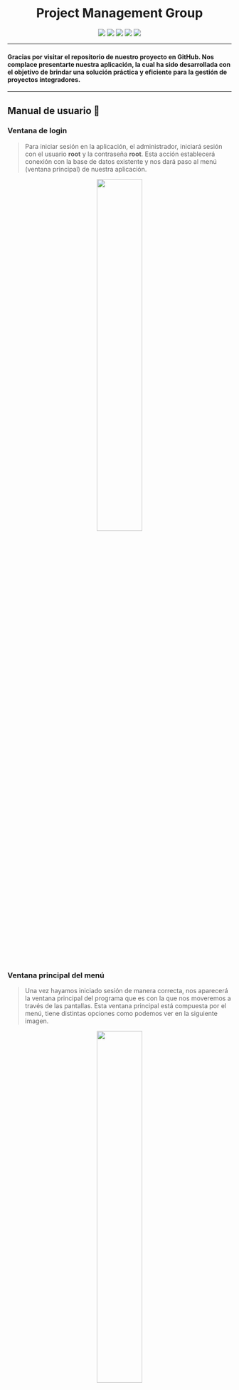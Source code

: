 # <h1 align="center">Project Management Group</h1>

<p align="center">
  <img src="https://img.shields.io/badge/version-1.0-green">
  <img src="https://img.shields.io/badge/test-✓-green">
  <img src="https://img.shields.io/badge/code-java-blueviolet">
  <img src="https://img.shields.io/badge/database-MySQL-informational">
  <img src="https://img.shields.io/badge/rating-⭐⭐⭐⭐⭐-blueviolet">
</p>

***

#### Gracias por visitar el repositorio de nuestro proyecto en GitHub. Nos complace presentarte nuestra aplicación, la cual ha sido desarrollada con el objetivo de brindar una solución práctica y eficiente para la gestión de proyectos integradores.

***

## Manual de usuario 📒

### **Ventana de login**

> Para iniciar sesión en la aplicación, el administrador, iniciará sesión con el usuario **root** y la contraseña **root**. Esta acción establecerá conexión con la base de datos existente y nos dará paso al menú (ventana principal) de nuestra aplicación.

<p align="center">
  <img src="Documentación%20Prog/imagenes/ventanaLogin.png" width="45%">
</p>

### **Ventana principal del menú**

> Una vez hayamos iniciado sesión de manera correcta, nos aparecerá la ventana principal del programa que es con la que nos moveremos a través de las pantallas. Esta ventana principal está compuesta por el menú, tiene distintas opciones como podemos ver en la siguiente imagen.

<p align="center">
  <img src="Documentación%20Prog/imagenes/ventanaPrincipal.png" width="45%">
</p>

***

Lo primero que nos encontramos sería las siguientes opciones para los proyectos integradores:
* dar de alta.
* dar de baja. 
* editar.
* consultar. 

_Para la parte del alta, una vez introduzcamos todos los datos, nos generará el código del proyecto automáticamente, que es el que nos valdrá para dar de baja, editar y consultarlo en un futuro._

### **Ventana de alta de proyectos integradores**

> Aquí asociaremos el nombre del grupo, la URL del proyecto, el curso, la nota, el año y el área al que corresponde el proyecto. Una vez finalizado, le daremos al botón de ALTA y nos aparecerá un mensaje de aviso como que se ha realizado correctamente. En caso contrario nos mostrará un mensaje de error.

<p align="center">
  <img src="Documentación%20Prog/imagenes/ventanaAltaPI.png" width="45%">
</p>

### **Ventana de baja de proyectos integradores**

> Para dar de baja un proyecto, solo nos bastaría con el código generado en el alta, lo introduciríamos y haríamos clic en el botón de borrar. En caso de que no nos acordemos del código del proyecto, en la parte inferior de la ventana, hay un botón de consulta que nos llevaría a la ventana de consulta de proyectos integradores.

<p align="center">
  <img src="Documentación%20Prog/imagenes/ventanaBajaPI.png" width="45%">
</p>

### **Ventana de edición de proyectos integradores**

> Como ya sabemos el código del proyecto integrador que vamos a querer editar, nos posicionamos donde pone introduce el código del proyecto, acto seguido le damos al botón de editar, y nos aparecerá los campos rellenados con los datos del PI asociados a ese código. Solo cambiaremos los datos que queramos y le damos a guardar, y ya se habrán efectuado los cambios correctamente.

<p align="center">
  <img src="Documentación%20Prog/imagenes/ventanaEdicionPI.png" width="45%">
</p>

### **Ventana de consulta de proyectos integradores**

> Se podrá filtrar por áreas y nos mostrará todos los proyectos existentes, una vez hayamos terminado, le daremos al botón atrás que nos llevará a la ventana principal del menú. Este botón está implementado en todas las ventanas disponibles.

<p align="center">
  <img src="Documentación%20Prog/imagenes/ventanaConsultaPI.png" width="45%">
</p>

***

Ahora pasamos a la parte que engloba a los alumnos de la base de datos, con las siguientes opciones:
* dar de alta.
* dar de baja. 
* editar.
* consultar. 

_Son prácticamente iguales a las anteriores mencionadas con mínimas diferencias._

### **Ventana de alta de alumnos**

> Podemos ver que ahora hay que introducir también el número de expediente y el código del proyecto. Como pasaba en la anterior de alta de PI, ahora una vez demos de alta al alumno, nos generará un código alfanumérico de 6 cifras asociado al alumno.

<p align="center">
  <img src="Documentación%20Prog/imagenes/ventanaAlumnosAlta.png" width="45%">
</p>

### **Ventana de baja de alumnos**

> Se borran introduciendo el código del alumno generado dándole al botón de borrar. Si se ha borrado correctamente nos aparecerá un mensaje de aviso, y sino, un mensaje de error. También existe un botón por si no nos acordamos del alumno, ir directamente a la consulta de todos los alumnos existentes en la base de datos.

<p align="center">
  <img src="Documentación%20Prog/imagenes/ventanaALumnosBaja.png" width="45%">
</p>

### **Ventana de edición de alumnos**

> Funcionan de la misma manera que en la parte de proyectos integradores. Introducimos el código del alumno y se nos rellenará los datos de dicho alumno para poder modificarlos a nuestro gusto. Una vez introducido el código, dicha etiqueta se bloqueará para no poder cambiarlo.

<p align="center">
  <img src="Documentación%20Prog/imagenes/ventanaEdicionAlumnos.png" width="45%">
</p>

### **Ventana de consulta de alumnos**

> Filtramos por el área que queremos consultar y nos aparecerán todos los alumnos asociados a la base de datos.

<p align="center">
  <img src="Documentación%20Prog/imagenes/ventanaConsultaAlumnos.png" width="45%">
</p>

***

Damos paso a la penúltima opción de nuestro menú, que constaria de todo lo relacionado con las áreas con las opciones:
* dar de alta.
* dar de baja. 
* editar.

### **Ventana de alta de áreas**

> Para dar de alta a un área, solo nos hará falta dar el nombre corto de la misma, como podría ser por ejemplo DAW (Desarrollo de Aplicaciones Web), y una breve descripción del mismo.

<p align="center">
  <img src="Documentación%20Prog/imagenes/ventanaAreasAlta.png" width="45%">
</p>

### **Ventana de baja de áreas**

> Para borrar un área, a diferencia de las otras ventanas de borrado, ahora lo que introduciremos será el nombre corto de dicha área.

<p align="center">
  <img src="Documentación%20Prog/imagenes/ventanaBajaAreas.png" width="45%">
</p>

### **Ventana de edición de áreas**

> A la hora de editar un área, introduciremos el nombre y nos aparecerá la breve descripción y la podremos cambiar a nuestro gusto. Para reflejar los cambios le daremos al botón GUARDAR.

<p align="center">
  <img src="Documentación%20Prog/imagenes/ventanaEdicionAreas.png" width="45%">
</p>

***

### **Ventana de ayuda**

> Por último, disponemos de una ventana de ayuda, la cual mostrará un pequeño mensaje y al terminar el párrafo, nuestro e-mail para que se pongan en contacto con nosotros si tienen alguna duda que les quede por resolver.

<p align="center">
  <img src="Documentación%20Prog/imagenes/ventanaAyudaBuena.png" width="45%">
</p>


## Autores ✒️

* **Juan Diego Motta** - *Desarrollador* - [JuanDiegoMotta](https://github.com/JuanDiegoMotta)
* **Pablo Naranjo Cid** - *Desarrollador* - [AlPablo14](https://github.com/AlPablo14)
* **Jorge Burgos Barrera** - *Desarrollador* - [jorgeBurgosBr](https://github.com/jorgeBurgosBr)
